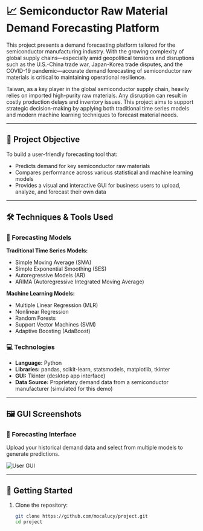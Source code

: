 # 📈 Semiconductor Raw Material Demand Forecasting Platform

This project presents a demand forecasting platform tailored for the semiconductor manufacturing industry. With the growing complexity of global supply chains—especially amid geopolitical tensions and disruptions such as the U.S.-China trade war, Japan-Korea trade disputes, and the COVID-19 pandemic—accurate demand forecasting of semiconductor raw materials is critical to maintaining operational resilience.

Taiwan, as a key player in the global semiconductor supply chain, heavily relies on imported high-purity raw materials. Any disruption can result in costly production delays and inventory issues. This project aims to support strategic decision-making by applying both traditional time series models and modern machine learning techniques to forecast material needs.

---

## 🎯 Project Objective

To build a user-friendly forecasting tool that:
- Predicts demand for key semiconductor raw materials
- Compares performance across various statistical and machine learning models
- Provides a visual and interactive GUI for business users to upload, analyze, and forecast their own data

---

## 🛠️ Techniques & Tools Used

### 🔢 Forecasting Models
**Traditional Time Series Models:**
- Simple Moving Average (SMA)
- Simple Exponential Smoothing (SES)
- Autoregressive Models (AR)
- ARIMA (Autoregressive Integrated Moving Average)

**Machine Learning Models:**
- Multiple Linear Regression (MLR)
- Nonlinear Regression
- Random Forests
- Support Vector Machines (SVM)
- Adaptive Boosting (AdaBoost)

### 💻 Technologies
- **Language:** Python
- **Libraries:** pandas, scikit-learn, statsmodels, matplotlib, tkinter
- **GUI:** Tkinter (desktop app interface)
- **Data Source:** Proprietary demand data from a semiconductor manufacturer (simulated for this demo)

---

## 🖼️ GUI Screenshots

### 🧩 Forecasting Interface
Upload your historical demand data and select from multiple models to generate predictions.

![User GUI](GUI_image/user_interface.png)

---

## 🚀 Getting Started

1. Clone the repository:
   ```bash
   git clone https://github.com/mocalucy/project.git
   cd project
